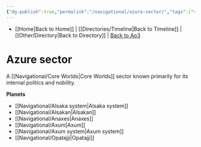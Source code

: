 ```yaml
---
{"dg-publish":true,"permalink":"/navigational/azure-sector/","tags":["sector","core","map"],"dgHomeLink":false}
---
```


- [[Home\|Back to Home]] | [[Directories/Timeline\|Back to Timeline]] | [[Other/Directory\|Back to Directory]] | [Back to Ao3](https://archiveofourown.org/works/19334440/chapters/45992584)

# Azure sector
A [[Navigational/Core Worlds\|Core Worlds]] sector known primarily for its internal politics and nobility. 

**Planets**
- [[Navigational/Alsaka system\|Alsaka system]]
- [[Navigational/Alsakan\|Alsakan]]
- [[Navigational/Anaxes\|Anaxes]]
- [[Navigational/Axum\|Axum]]
- [[Navigational/Axum system\|Axum system]]
- [[Navigational/Opatajji\|Opatajji]]
